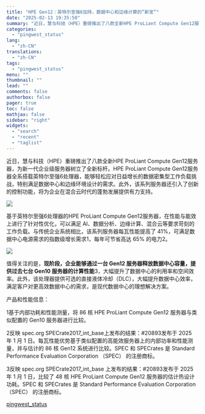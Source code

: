 ```yaml
---
title: "HPE Gen12：英特尔至强6加持，数据中心和边缘计算的“新宠”"
date: "2025-02-13 19:35:50"
summary: "近日，慧与科技（HPE）重磅推出了八款全新HPE ProLiant Compute Gen12服务器..."
categories:
  - "pingwest_status"
lang:
  - "zh-CN"
translations:
  - "zh-CN"
tags:
  - "pingwest_status"
menu: ""
thumbnail: ""
lead: ""
comments: false
authorbox: false
pager: true
toc: false
mathjax: false
sidebar: "right"
widgets:
  - "search"
  - "recent"
  - "taglist"
---
```


近日，慧与科技（HPE）重磅推出了八款全新HPE ProLiant Compute Gen12服务器，为新一代企业级服务器树立了全新标杆。HPE ProLiant Compute Gen12服务器全系搭载英特尔至强6处理器，能够轻松应对日益增长的数据密集型工作负载挑战，特别满足数据中心和边缘环境设计的需求。此外，该系列服务器还引入了创新的控制功能，将为企业在混合云时代的蓬勃发展提供有力支持。

![](https://cdn.pingwest.com/portal/2025/02/13/portal/2025/02/13/6fbZM8jCFS9z6NH2w87DrbSf7k966jFB?x-oss-process=style/article-body)

基于英特尔至强6处理器的HPE ProLiant Compute Gen12服务器，在性能与能效上进行了针对性优化，可以满足 AI、数据分析、边缘计算、混合云等要求苛刻的工作负载。与传统企业系统相比，该系列服务器每瓦性能提高了 41%，可满足数据中心电源需求的指数级增长需求1，每年可节省高达 65% 的电力2。

![](https://cdn.pingwest.com/portal/2025/02/13/portal/2025/02/13/eMjd6T8jEJM229BcX76241w2rRQm2d4b?x-oss-process=style/article-body)

值得关注的是，**现阶段，企业能够通过一台 Gen12 服务器释放数据中心容量，提供过去七台 Gen10 服务器的计算性能**3，大幅提升了数据中心的利用率和空间效率。此外，该处理器提供可选的直接液体冷却（DLC），大幅提升数据中心效率，满足客户对更高效数据中心的需求，是现代数据中心的理想解决方案。

产品和性能信息：

1基于内部功耗和性能测量，将 86 核 HPE ProLiant Compute Gen12 服务器与类似配置的 Gen10 服务器进行比较。

2反映 spec.org SPECrate2017\_int\_base上发布的结果：#20893发布于 2025 年 1 月 1 日。每瓦性能优势基于类似配置的高能效服务器上的内部功率和性能测量，并与估计的 86 核 Gen12 系统进行比较。SPEC 和 SPECrates 是 Standard Performance Evaluation Corporation （SPEC） 的注册商标。

3反映 spec.org SPECrate2017\_int\_base 上发布的结果：#20893发布于 2025 年 1 月 1 日，比较了 48 核 HPE ProLiant Compute Gen12 服务器的估计热设计功耗。SPEC 和 SPECrates 是 Standard Performance Evaluation Corporation （SPEC） 的注册商标。

[pingwest_status](https://www.pingwest.com/w/302319)
